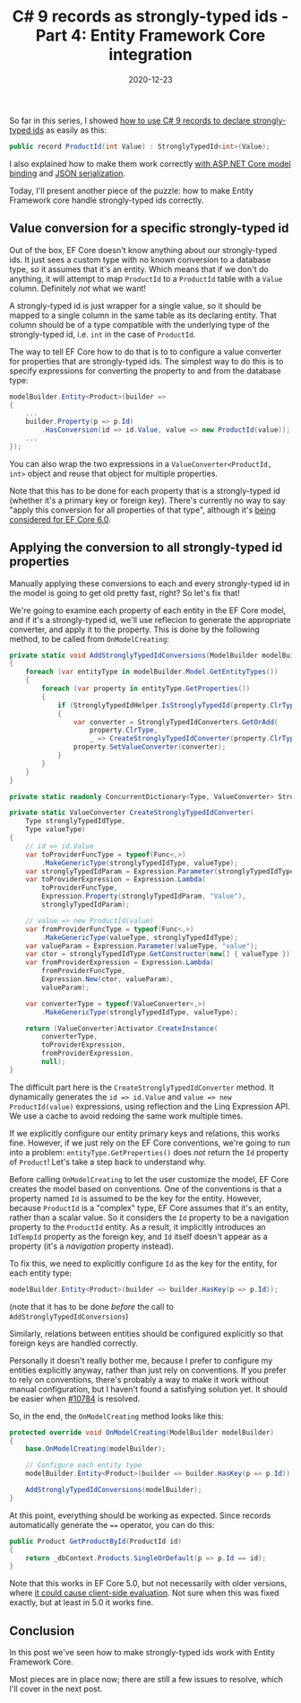 ﻿---
layout: post
title: "C# 9 records as strongly-typed ids - Part 4: Entity Framework Core integration"
date: 2020-12-23
url: /2020/12/23/csharp-9-records-as-strongly-typed-ids-part-4-entity-framework-core-integration/
tags:
  - C# 9
  - records
  - strong typing
  - strongly-typed ids
  - Entity Framework Core
  - EFCore
series:
  - Using C# 9 records as strongly-typed ids
---

So far in this series, I showed [how to use C# 9 records to declare strongly-typed ids](/2020/10/30/using-csharp-9-records-as-strongly-typed-ids/) as easily as this:

```csharp
public record ProductId(int Value) : StronglyTypedId<int>(Value);
```

I also explained how to make them work correctly [with ASP.NET Core model binding](/2020/11/23/csharp-9-records-as-strongly-typed-ids-part-2-aspnet-core-route-and-query-parameters/) and [JSON serialization](/2020/10/30/using-csharp-9-records-as-strongly-typed-ids/).

Today, I'll present another piece of the puzzle: how to make Entity Framework core handle strongly-typed ids correctly.

## Value conversion for a specific strongly-typed id

Out of the box, EF Core doesn't know anything about our strongly-typed ids. It just sees a custom type with no known conversion to a database type, so it assumes that it's an entity. Which means that if we don't do anything, it will attempt to map `ProductId` to a `ProductId` table with a `Value` column. Definitely *not* what we want!

A strongly-typed id is just wrapper for a single value, so it should be mapped to a single column in the same table as its declaring entity. That column should be of a type compatible with the underlying type of the strongly-typed id, i.e. `int` in the case of `ProductId`.

The way to tell EF Core how to do that is to to configure a value converter for properties that are strongly-typed ids. The simplest way to do this is to specify expressions for converting the property to and from the database type:

```csharp
modelBuilder.Entity<Product>(builder =>
{
    ...
    builder.Property(p => p.Id)
        .HasConversion(id => id.Value, value => new ProductId(value));
    ...
});
```

You can also wrap the two expressions in a `ValueConverter<ProductId, int>` object and reuse that object for multiple properties.

Note that this has to be done for each property that is a strongly-typed id (whether it's a primary key or foreign key). There's currently no way to say "apply this conversion for all properties of that type", although it's [being considered for EF Core 6.0](https://github.com/dotnet/efcore/issues/10784).

## Applying the conversion to all strongly-typed id properties

Manually applying these conversions to each and every strongly-typed id in the model is going to get old pretty fast, right? So let's fix that!

We're going to examine each property of each entity in the EF Core model, and if it's a strongly-typed id, we'll use reflecion to generate the appropriate converter, and apply it to the property. This is done by the following method, to be called from `OnModelCreating`:

```csharp
private static void AddStronglyTypedIdConversions(ModelBuilder modelBuilder)
{
    foreach (var entityType in modelBuilder.Model.GetEntityTypes())
    {
        foreach (var property in entityType.GetProperties())
        {
            if (StronglyTypedIdHelper.IsStronglyTypedId(property.ClrType, out var valueType))
            {
                var converter = StronglyTypedIdConverters.GetOrAdd(
                    property.ClrType,
                    _ => CreateStronglyTypedIdConverter(property.ClrType, valueType));
                property.SetValueConverter(converter);
            }
        }
    }
}

private static readonly ConcurrentDictionary<Type, ValueConverter> StronglyTypedIdConverters = new();

private static ValueConverter CreateStronglyTypedIdConverter(
    Type stronglyTypedIdType,
    Type valueType)
{
    // id => id.Value
    var toProviderFuncType = typeof(Func<,>)
        .MakeGenericType(stronglyTypedIdType, valueType);
    var stronglyTypedIdParam = Expression.Parameter(stronglyTypedIdType, "id");
    var toProviderExpression = Expression.Lambda(
        toProviderFuncType,
        Expression.Property(stronglyTypedIdParam, "Value"),
        stronglyTypedIdParam);

    // value => new ProductId(value)
    var fromProviderFuncType = typeof(Func<,>)
        .MakeGenericType(valueType, stronglyTypedIdType);
    var valueParam = Expression.Parameter(valueType, "value");
    var ctor = stronglyTypedIdType.GetConstructor(new[] { valueType });
    var fromProviderExpression = Expression.Lambda(
        fromProviderFuncType,
        Expression.New(ctor, valueParam),
        valueParam);

    var converterType = typeof(ValueConverter<,>)
        .MakeGenericType(stronglyTypedIdType, valueType);

    return (ValueConverter)Activator.CreateInstance(
        converterType,
        toProviderExpression,
        fromProviderExpression,
        null);
}
```

The difficult part here is the `CreateStronglyTypedIdConverter` method. It dynamically generates the `id => id.Value` and `value => new ProductId(value)` expressions, using reflection and the Linq Expression API. We use a cache to avoid redoing the same work multiple times.

If we explicitly configure our entity primary keys and relations, this works fine. However, if we just rely on the EF Core conventions, we're going to run into a problem: `entityType.GetProperties()` does *not* return the `Id` property of `Product`! Let's take a step back to understand why.

Before calling `OnModelCreating` to let the user customize the model, EF Core creates the model based on conventions. One of the conventions is that a property named `Id` is assumed to be the key for the entity. However, because `ProductId` is a "complex" type, EF Core assumes that it's an entity, rather than a scalar value. So it considers the `Id` property to be a navigation property to the `ProductId` entity. As a result, it implicitly introduces an `IdTempId` property as the foreign key, and `Id` itself doesn't appear as a property (it's a *navigation* property instead).

To fix this, we need to explicitly configure `Id` as the key for the entity, for each entity type:

```csharp
modelBuilder.Entity<Product>(builder => builder.HasKey(p => p.Id));
```

(note that it has to be done *before* the call to `AddStronglyTypedIdConversions`)

Similarly, relations between entities should be configured explicitly so that foreign keys are handled correctly.

Personally it doesn't really bother me, because I prefer to configure my entities explicitly anyway, rather than just rely on conventions. If you prefer to rely on conventions, there's probably a way to make it work without manual configuration, but I haven't found a satisfying solution yet. It should be easier when [#10784](https://github.com/dotnet/efcore/issues/10784) is resolved.

So, in the end, the `OnModelCreating` method looks like this:

```csharp
protected override void OnModelCreating(ModelBuilder modelBuilder)
{
    base.OnModelCreating(modelBuilder);

    // Configure each entity type
    modelBuilder.Entity<Product>(builder => builder.HasKey(p => p.Id));

    AddStronglyTypedIdConversions(modelBuilder);
}
```

At this point, everything should be working as expected. Since records automatically generate the `==` operator, you can do this:

```csharp
public Product GetProductById(ProductId id)
{
    return _dbContext.Products.SingleOrDefault(p => p.Id == id);
}
```

Note that this works in EF Core 5.0, but not necessarily with older versions, where [it could cause client-side evaluation](https://andrewlock.net/using-strongly-typed-entity-ids-to-avoid-primitive-obsession-part-3/#custom-value-converters-result-in-client-side-evaluation). Not sure when this was fixed exactly, but at least in 5.0 it works fine.

## Conclusion

In this post we've seen how to make strongly-typed ids work with Entity Framework Core.

Most pieces are in place now; there are still a few issues to resolve, which I'll cover in the next post.